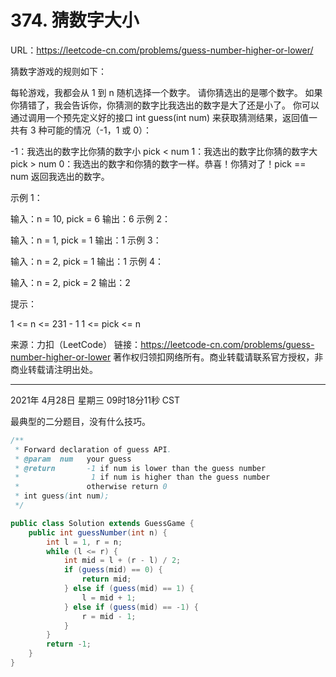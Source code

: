 # 374. 猜数字大小

URL：https://leetcode-cn.com/problems/guess-number-higher-or-lower/

猜数字游戏的规则如下：

每轮游戏，我都会从 1 到 n 随机选择一个数字。 请你猜选出的是哪个数字。
如果你猜错了，我会告诉你，你猜测的数字比我选出的数字是大了还是小了。
你可以通过调用一个预先定义好的接口 int guess(int num) 来获取猜测结果，返回值一共有 3 种可能的情况（-1，1 或 0）：

-1：我选出的数字比你猜的数字小 pick < num
1：我选出的数字比你猜的数字大 pick > num
0：我选出的数字和你猜的数字一样。恭喜！你猜对了！pick == num
返回我选出的数字。

 

示例 1：

输入：n = 10, pick = 6
输出：6
示例 2：

输入：n = 1, pick = 1
输出：1
示例 3：

输入：n = 2, pick = 1
输出：1
示例 4：

输入：n = 2, pick = 2
输出：2


提示：

1 <= n <= 231 - 1
1 <= pick <= n

来源：力扣（LeetCode）
链接：https://leetcode-cn.com/problems/guess-number-higher-or-lower
著作权归领扣网络所有。商业转载请联系官方授权，非商业转载请注明出处。

---

2021年 4月28日 星期三 09时18分11秒 CST

最典型的二分题目，没有什么技巧。

```java
/** 
 * Forward declaration of guess API.
 * @param  num   your guess
 * @return 	     -1 if num is lower than the guess number
 *			      1 if num is higher than the guess number
 *               otherwise return 0
 * int guess(int num);
 */

public class Solution extends GuessGame {
    public int guessNumber(int n) {
        int l = 1, r = n;
        while (l <= r) {
            int mid = l + (r - l) / 2;
            if (guess(mid) == 0) {
                return mid;
            } else if (guess(mid) == 1) {
                l = mid + 1;
            } else if (guess(mid) == -1) {
                r = mid - 1;
            }
        }
        return -1;
    }
}
```

